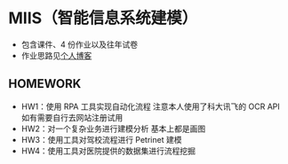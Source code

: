 # MIIS（智能信息系统建模）

- 包含课件、4 份作业以及往年试卷
- 作业思路见[个人博客](https://blog.nwdnysl.site/2024/09/19/%E8%AF%BE%E7%A8%8B%E7%AC%94%E8%AE%B0/MIIS/)

## HOMEWORK

- HW1：使用 RPA 工具实现自动化流程 注意本人使用了科大讯飞的 OCR API 如有需要自行去网站注册试用
- HW2：对一个复杂业务进行建模分析 基本上都是画图
- HW3：使用工具对驾校流程进行 Petrinet 建模
- HW4：使用工具对医院提供的数据集进行流程挖掘
